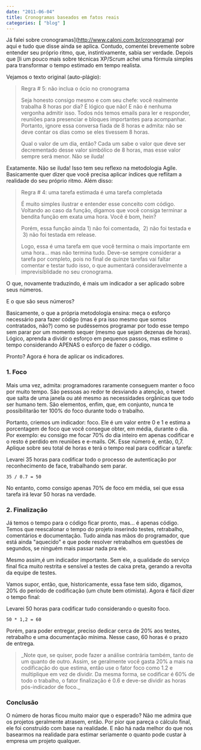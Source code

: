 ```yaml
---
date: "2011-06-04"
title: Cronogramas baseados em fatos reais
categories: [ "blog" ]
---
```

Já falei sobre cronogramas](http://www.caloni.com.br/cronograma) por aqui e tudo que disse ainda se aplica. Contudo, comentei brevemente sobre entender seu próprio ritmo, que, instintivamente, sabia ser verdade. Depois que [li um pouco mais sobre técnicas XP/Scrum achei uma fórmula simples para transformar o tempo estimado em tempo realista.

Vejamos o texto original (auto-plágio):

<blockquote>Regra # 5: não inclua o ócio no cronograma

Seja honesto consigo mesmo e com seu chefe: você realmente trabalha 8 horas por dia? É lógico que não! E não é nenhuma vergonha admitir isso. Todos nós temos emails para ler e responder, reuniões para presenciar e bloques importantes para acompanhar. Portanto, ignore essa conversa fiada de 8 horas e admita: não se deve contar os dias como se eles tivessem 8 horas.

Qual o valor de um dia, então? Cada um sabe o valor que deve ser decrementado desse valor simbólico de 8 horas, mas esse valor sempre será menor. Não se iluda!

</blockquote>

Exatamente. Não se iluda! Isso tem seu reflexo na metodologia Agile. Basicamente quer dizer que você precisa aplicar índices que reflitam a realidade do seu próprio ritmo. Além disso:

<blockquote>Regra # 4: uma tarefa estimada é uma tarefa completada

É muito simples ilustrar e entender esse conceito com código. Voltando ao caso da função, digamos que você consiga terminar a bendita função em exata uma hora. Você é bom, hein?

Porém, essa função ainda 1) não foi comentada,  2) não foi testada e  3) não foi testada em release.

Logo, essa é uma tarefa em que você termina o mais importante em uma hora... mas não termina tudo. Deve-se sempre considerar a tarefa por completo, pois no final de quinze tarefas vai faltar comentar e testar tudo isso, o que aumentará consideravelmente a imprevisiblidade no seu cronograma.</blockquote>

O que, novamente traduzindo, é mais um indicador a ser aplicado sobre seus números.

E o que são seus números?

Basicamente, o que a própria metodologia ensina: meça o esforço necessário para fazer código (mas é pra isso mesmo que somos contratados, não?) como se pudéssemos programar por todo esse tempo sem parar por um momento sequer (mesmo que sejam dezenas de horas). Lógico, aprenda a dividir o esforço em pequenos passos, mas estime o tempo considerando APENAS o esforço de fazer o código.

Pronto? Agora é hora de aplicar os indicadores.

### 1. Foco

Mais uma vez, admita: programadores raramente conseguem manter o foco por muito tempo. São pessoas ao redor te desviando a atenção, o tweet que salta de uma janela ou até mesmo as necessidades orgânicas que todo ser humano tem. São elementos, enfim, que, em conjunto, nunca te possibilitarão ter 100% do foco durante todo o trabalho.

Portanto, criemos um indicador: foco. Ele é um valor entre 0 e 1 e estima a porcentagem de foco que você consegue obter, em média, durante o dia. Por exemplo: eu consigo me focar 70% do dia inteiro em apenas codificar e o resto é perdido em reuniões e e-mails. OK. Esse número é, então, 0,7. Aplique sobre seu total de horas e terá o tempo real para codificar a tarefa:

Levarei 35 horas para codificar todo o processo de autenticação por reconhecimento de face, trabalhando sem parar.

    
    35 / 0.7 = 50

No entanto, como consigo apenas 70% de foco em média, sei que essa tarefa irá levar 50 horas na verdade.

### 2. Finalização

Já temos o tempo para o código ficar pronto, mas... é apenas código. Temos que reescalonar o tempo do projeto inserindo testes, retrabalho, comentários e documentação. Tudo ainda nas mãos do programador, que está ainda "aquecido" e que pode resolver retrabalhos em questões de segundos, se ninguém mais passar nada pra ele.

Mesmo assim,é um indicador importante. Sem ele, a qualidade do serviço final fica muito restrita e sensível a testes de caixa preta, gerando a revolta da equipe de testes.

Vamos supor, então, que, historicamente, essa fase tem sido, digamos, 20% do período de codificação (um chute bem otimista). Agora é fácil dizer o tempo final:

Levarei 50 horas para codificar tudo considerando o quesito foco.

    
    50 * 1,2 = 60

Porém, para poder entregar, preciso dedicar cerca de 20% aos testes, retrabalho e uma documentação mínima. Nesse caso, 60 horas é o prazo de entrega.

<blockquote>_Note que, se quiser, pode fazer a análise contrária também, tanto de um quanto de outro. Assim, se geralmente você gasta 20% a mais na codificação do que estima, então use o fator foco como 1.2 e multiplique em vez de dividir. Da mesma forma, se codificar é 60% de todo o trabalho, o fator finalização é 0.6 e deve-se dividir as horas pós-indicador de foco._</blockquote>

### Conclusão

O número de horas ficou muito maior que o esperado? Não me admira que os projetos geralmente atrasem, então. Por pior que pareça o cálculo final, ele foi construído com base na realidade. E não há nada melhor do que nos basearmos na realidade para estimar seriamente o quanto pode custar à empresa um projeto qualquer.
